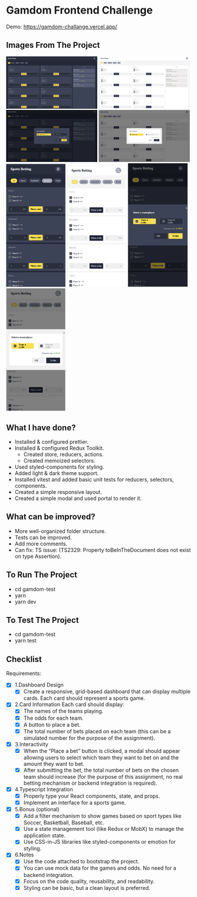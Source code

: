 # Gamdom Frontend Challenge

Demo: https://gamdom-challange.vercel.app/

## Images From The Project

<img src="https://github.com/mrkacan/gamdom-challange/blob/main/githubAssets/1.png?raw=true" width="49%"> <img src="https://github.com/mrkacan/gamdom-challange/blob/main/githubAssets/2.png?raw=true" width="49%"> <img src="https://github.com/mrkacan/gamdom-challange/blob/main/githubAssets/7.png?raw=true" width="49%"> <img src="https://github.com/mrkacan/gamdom-challange/blob/main/githubAssets/8.png?raw=true" width="49%"> <img src="https://github.com/mrkacan/gamdom-challange/blob/main/githubAssets/3.png?raw=true" width="32%"> <img src="https://github.com/mrkacan/gamdom-challange/blob/main/githubAssets/4.png?raw=true" width="32%"> <img src="https://github.com/mrkacan/gamdom-challange/blob/main/githubAssets/5.png?raw=true" width="32%"> <img src="https://github.com/mrkacan/gamdom-challange/blob/main/githubAssets/6.png?raw=true" width="32%">


## What I have done?
+ Installed & configured prettier.
+ Installed & configured Redux Toolkit.
  + Created store, reducers, actions.
  + Created memoized selectors.
+ Used styled-components for styling.
+ Added light & dark theme support.
+ Installed vitest and added basic unit tests for reducers, selectors, components.
+ Created a simple responsive layout.
+ Created a simple modal and used portal to render it.

## What can be improved?
+ More well-organized folder structure.
+ Tests can be improved.
+ Add more comments.
+ Can fix: TS issue: (TS2329: Property toBeInTheDocument does not exist on type Assertion<HTMLElement>).


## To Run The Project
  - cd gamdom-test
  - yarn
  - yarn dev 

## To Test The Project
  - cd gamdom-test
  - yarn test

## Checklist

Requirements:
- [x] 1.Dashboard Design
  - [x] Create a responsive, grid-based dashboard that can display multiple cards.
       Each card should represent a sports game.
- [x] 2.Card Information Each card should display:
  - [x] The names of the teams playing.
  - [x] The odds for each team.
  - [x] A button to place a bet.
  - [x] The total number of bets placed on each team (this can be a simulated number for the purpose of the assignment).
- [x] 3.Interactivity
  - [x] When the “Place a bet” button is clicked, a modal should appear allowing users to select which team they want to bet on and the amount they want to bet.
  - [x] After submitting the bet, the total number of bets on the chosen team should increase (for the purpose of this assignment, no real betting mechanism or backend integration is required).
- [x] 4.Typescript Integration
  - [x] Properly type your React components, state, and props.
  - [x] Implement an interface for a sports game.
- [x] 5.Bonus (optional)
  - [x] Add a filter mechanism to show games based on sport types like Soccer, Basketball, Baseball, etc.
  - [x] Use a state management tool (like Redux or MobX) to manage the application state.
  - [x] Use CSS-in-JS libraries like styled-components or emotion for styling.
- [x] 6.Notes
  - [x] Use the code attached to bootstrap the project.
  - [x] You can use mock data for the games and odds. No need for a backend integration.
  - [x] Focus on the code quality, reusability, and readability.
  - [x] Styling can be basic, but a clean layout is preferred.